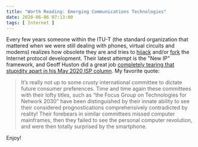 ```yaml
---
title: "Worth Reading: Emerging Communications Technologies"
date: 2020-06-06 07:13:00
tags: [ Internet ]
---
```

Every few years someone within the ITU-T (the standard organization that mattered when we were still dealing with phones, virtual circuits and modems) realizes how obsolete they are and tries to [hijack](https://blog.ipspace.net/2010/09/ipv6-experts-strike-again.html) and/or [fork](https://blog.ipspace.net/2010/11/what-is-mpls-tp-and-is-it-relevant.html) the Internet protocol development. Their latest attempt is the "New IP" framework, and Geoff Huston did a great job [completely tearing that stupidity apart in his May 2020 ISP column](https://www.potaroo.net/ispcol/2020-05/futuretech.html). My favorite quote:

> It’s really not up to some crusty international committee to dictate future consumer preferences. Time and time again these committees with their lofty titles, such as “the Focus Group on Technologies for Network 2030” have been distinguished by their innate ability to see their considered prognostications comprehensively contradicted by reality! Their forebears in similar committees missed computer mainframes, then they failed to see the personal computer revolution, and were then totally surprised by the smartphone.

Enjoy!